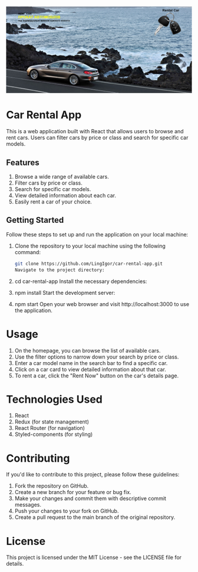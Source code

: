 ![Reant-car](/src/images/screen.png)

# Car Rental App

This is a web application built with React that allows users to browse and rent
cars. Users can filter cars by price or class and search for specific car
models.

## Features

1. Browse a wide range of available cars.
2. Filter cars by price or class.
3. Search for specific car models.
4. View detailed information about each car.
5. Easily rent a car of your choice.

## Getting Started

Follow these steps to set up and run the application on your local machine:

1. Clone the repository to your local machine using the following command:

   ```bash
   git clone https://github.com/LingIgor/car-rental-app.git
   Navigate to the project directory:

   ```

1. cd car-rental-app Install the necessary dependencies:

1. npm install Start the development server:

1. npm start Open your web browser and visit http://localhost:3000 to use the
   application.

# Usage

1. On the homepage, you can browse the list of available cars.
2. Use the filter options to narrow down your search by price or class.
3. Enter a car model name in the search bar to find a specific car.
4. Click on a car card to view detailed information about that car.
5. To rent a car, click the "Rent Now" button on the car's details page.

# Technologies Used

1. React
2. Redux (for state management)
3. React Router (for navigation)
4. Styled-components (for styling)

# Contributing

If you'd like to contribute to this project, please follow these guidelines:

1. Fork the repository on GitHub.
2. Create a new branch for your feature or bug fix.
3. Make your changes and commit them with descriptive commit messages.
4. Push your changes to your fork on GitHub.
5. Create a pull request to the main branch of the original repository.

# License

This project is licensed under the MIT License - see the LICENSE file for
details.
